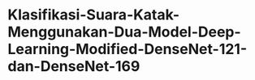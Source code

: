 # Klasifikasi-Suara-Katak-Menggunakan-Dua-Model-Deep-Learning-Modified-DenseNet-121-dan-DenseNet-169